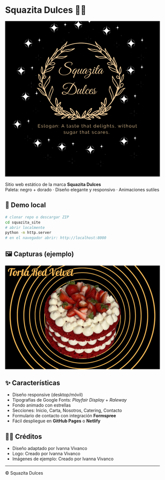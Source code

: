 # Squazita Dulces 🍰✨
![sample SVG image](images/logo.svg)

Sitio web estático de la marca **Squazita Dulces**  
Paleta: negro + dorado · Diseño elegante y responsivo · Animaciones sutiles

## 🚀 Demo local
```bash
# clonar repo o descargar ZIP
cd squazita_site
# abrir localmente
python -m http.server
# en el navegador abrir: http://localhost:8000
```

## 🖼️ Capturas (ejemplo)
![Hero Screenshot](images/product1.jpg)


## ✨ Características
- Diseño responsive (desktop/móvil)
- Tipografías de Google Fonts: *Playfair Display* + *Raleway*
- Fondo animado con estrellas
- Secciones: Inicio, Carta, Nosotros, Catering, Contacto
- Formulario de contacto con integración **Formspree**
- Fácil despliegue en **GitHub Pages** o **Netlify**

## 👨‍💻 Créditos
- Diseño adaptado por Ivanna Vivanco
- Logo: Creado por Ivanna Vivanco  
- Imágenes de ejemplo: Creado por Ivanna Vivanco  

---
© Squazita Dulces
